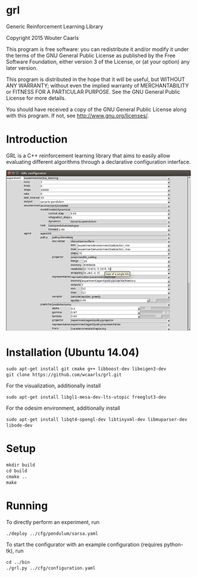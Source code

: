 # grl
Generic Reinforcement Learning Library

Copyright 2015 Wouter Caarls

This program is free software: you can redistribute it and/or modify
it under the terms of the GNU General Public License as published by
the Free Software Foundation, either version 3 of the License, or
(at your option) any later version.

This program is distributed in the hope that it will be useful,
but WITHOUT ANY WARRANTY; without even the implied warranty of
MERCHANTABILITY or FITNESS FOR A PARTICULAR PURPOSE.  See the
GNU General Public License for more details.

You should have received a copy of the GNU General Public License
along with this program.  If not, see <http://www.gnu.org/licenses/>.

# Introduction

GRL is a C++ reinforcement learning library that aims to easily allow
evaluating different algorithms through a declarative configuration
interface.

![Configurator](/doc/grl.png)

# Installation (Ubuntu 14.04)
```
sudo apt-get install git cmake g++ libboost-dev libeigen3-dev
git clone https://github.com/wcaarls/grl.git
```

For the visualization, additionally install
```
sudo apt-get install libgl1-mesa-dev-lts-utopic freeglut3-dev
```

For the odesim environment, additionally install
```
sudo apt-get install libqt4-opengl-dev libtinyxml-dev libmuparser-dev libode-dev
```

# Setup
```
mkdir build
cd build
cmake ..
make
```

# Running

To directly perform an experiment, run

```
./deploy ../cfg/pendulum/sarsa.yaml
```

To start the configurator with an example configuration (requires python-tk), run

```
cd ../bin
./grl.py ../cfg/configuration.yaml
```
